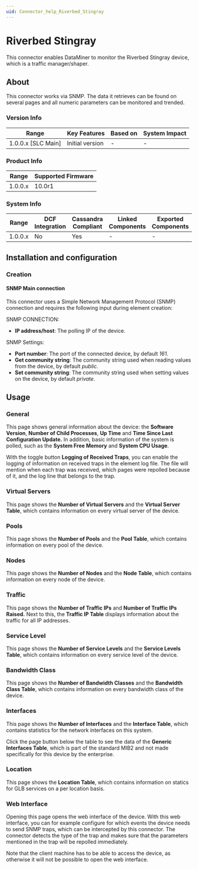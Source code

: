 ```yaml
---
uid: Connector_help_Riverbed_Stingray
---
```


# Riverbed Stingray

This connector enables DataMiner to monitor the Riverbed Stingray device, which is a traffic manager/shaper.

## About

This connector works via SNMP. The data it retrieves can be found on several pages and all numeric parameters can be monitored and trended.

### Version Info

| Range                | Key Features     | Based on     | System Impact     |
|----------------------|------------------|--------------|-------------------|
| 1.0.0.x [SLC Main]   | Initial version  | -            | -                 |

### Product Info

| Range     | Supported Firmware     |
|-----------|------------------------|
| 1.0.0.x   | 10.0r1                 |

### System Info

| Range     | DCF Integration     | Cassandra Compliant     | Linked Components     | Exported Components     |
|-----------|---------------------|-------------------------|-----------------------|-------------------------|
| 1.0.0.x   | No                  | Yes                     | -                     | -                       |

## Installation and configuration

### Creation

#### SNMP Main connection

This connector uses a Simple Network Management Protocol (SNMP) connection and requires the following input during element creation:

SNMP CONNECTION:

- **IP address/host**: The polling IP of the device.

SNMP Settings:

- **Port number**: The port of the connected device, by default *161*.
- **Get community string**: The community string used when reading values from the device, by default *public*.
- **Set community string**: The community string used when setting values on the device, by default *private*.

## Usage

### General

This page shows general information about the device: the **Software Version**, **Number of Child Processes**, **Up Time** and **Time Since Last Configuration Update.** In addition, basic information of the system is polled, such as the **System Free Memory** and **System CPU Usage**.

With the toggle button **Logging of Received Traps**, you can enable the logging of information on received traps in the element log file. The file will mention when each trap was received, which pages were repolled because of it, and the log line that belongs to the trap.

### Virtual Servers

This page shows the **Number of Virtual Servers** and the **Virtual Server Table**, which contains information on every virtual server of the device.

### Pools

This page shows the **Number of Pools** and the **Pool Table**, which contains information on every pool of the device.

### Nodes

This page shows the **Number of Nodes** and the **Node Table**, which contains information on every node of the device.

### Traffic

This page shows the **Number of Traffic IPs** and **Number of Traffic IPs Raised.** Next to this, the **Traffic IP Table** displays information about the traffic for all IP addresses.

### Service Level

This page shows the **Number of Service Levels** and the **Service Levels Table**, which contains information on every service level of the device.

### Bandwidth Class

This page shows the **Number of Bandwidth Classes** and the **Bandwidth Class Table**, which contains information on every bandwidth class of the device.

### Interfaces

This page shows the **Number of Interfaces** and the **Interface Table**, which contains statistics for the network interfaces on this system.

Click the page button below the table to see the data of the **Generic Interfaces Table**, which is part of the standard MIB2 and not made specifically for this device by the enterprise.

### Location

This page shows the **Location Table**, which contains information on statics for GLB services on a per location basis.

### Web Interface

Opening this page opens the web interface of the device. With this web interface, you can for example configure for which events the device needs to send SNMP traps, which can be intercepted by this connector. The connector detects the type of the trap and makes sure that the parameters mentioned in the trap will be repolled immediately.

Note that the client machine has to be able to access the device, as otherwise it will not be possible to open the web interface.
